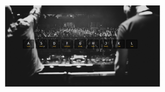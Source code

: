 ![cover image](https://github.com/KaiZerg/JavaScript30challenge/blob/gh-pages/01%20-%20JavaScript%20Drum%20kit/images/project%20screen.jpg)
